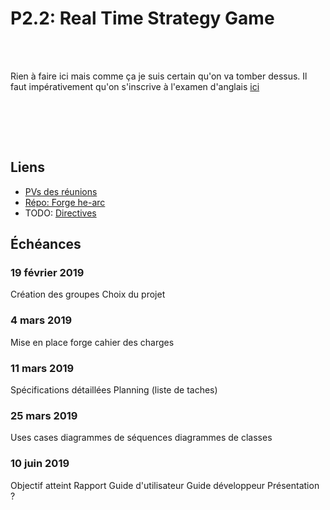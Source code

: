# P2.2: Real Time Strategy Game

<br><br>

<Container type="danger">

Rien à faire ici mais comme ça je suis certain qu'on va tomber dessus. Il faut impérativement qu'on s'inscrive à l'examen d'anglais [ici](https://registration.cambridgeenglish-bern.ch/bern-region?gclid=EAIaIQobChMItKOR9ojl2wIVAUMZCh0YUgJsEAAYAiAAEgLZ7_D_BwE)

</Container>

<br><br>

<br>

<Team :members="['Nathan', 'Edwin', 'Sol']"/>

<h2>Liens</h2>

* [PVs des réunions](/projets/p22_RTS/00_PVs.html)
* [Répo: Forge he-arc](https://forge.ing.he-arc.ch/gitlab/inf/1819/p2-java/yarts.git)
* TODO: [Directives](#)

<Posts header="Documents"/>

<h2>Échéances</h2>

### 19 février 2019
<Check state="true">Création des groupes</Check>
<Check state="true">Choix du projet</Check>

### 4 mars 2019
<Check state="true">Mise en place forge</Check>
<Check state="true">cahier des charges</Check>

### 11 mars 2019
<Check state="false">Spécifications détaillées</Check>
<Check state="false">Planning (liste de taches)</Check>

### 25 mars 2019
<Check state="false">Uses cases</Check>
<Check state="false">diagrammes de séquences</Check>
<Check state="false">diagrammes de classes</Check>

### 10 juin 2019
<Check state="false">Objectif atteint</Check>
<Check state="false">Rapport</Check>
<Check state="false">Guide d'utilisateur</Check>
<Check state="false">Guide développeur</Check>
<Check state="false">Présentation ? </Check>


